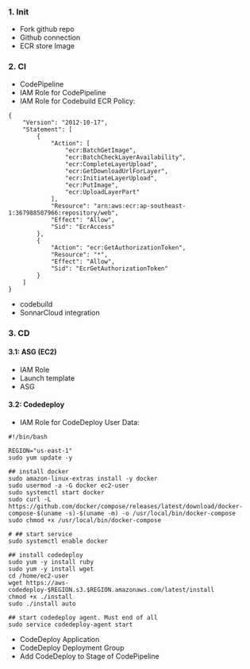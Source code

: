 ### 1. Init
- Fork github repo
- Github connection
- ECR store Image
### 2. CI 
- CodePipeline
- IAM Role for CodePipeline
- IAM Role for Codebuild
ECR Policy:
```
{
    "Version": "2012-10-17",
    "Statement": [
        {
            "Action": [
                "ecr:BatchGetImage",
                "ecr:BatchCheckLayerAvailability",
                "ecr:CompleteLayerUpload",
                "ecr:GetDownloadUrlForLayer",
                "ecr:InitiateLayerUpload",
                "ecr:PutImage",
                "ecr:UploadLayerPart"
            ],
            "Resource": "arn:aws:ecr:ap-southeast-1:367988507966:repository/web",
            "Effect": "Allow",
            "Sid": "EcrAccess"
        },
        {
            "Action": "ecr:GetAuthorizationToken",
            "Resource": "*",
            "Effect": "Allow",
            "Sid": "EcrGetAuthorizationToken"
        }
    ]
}
```
- codebuild
- SonnarCloud integration

### 3. CD
#### 3.1: ASG (EC2)
- IAM Role
- Launch template
- ASG

#### 3.2: Codedeploy
- IAM Role for CodeDeploy
User Data:
```
#!/bin/bash

REGION="us-east-1"
sudo yum update -y

## install docker
sudo amazon-linux-extras install -y docker
sudo usermod -a -G docker ec2-user
sudo systemctl start docker
sudo curl -L https://github.com/docker/compose/releases/latest/download/docker-compose-$(uname -s)-$(uname -m) -o /usr/local/bin/docker-compose
sudo chmod +x /usr/local/bin/docker-compose

# ## start service
sudo systemctl enable docker

## install codedeploy
sudo yum -y install ruby
sudo yum -y install wget
cd /home/ec2-user
wget https://aws-codedeploy-$REGION.s3.$REGION.amazonaws.com/latest/install
chmod +x ./install
sudo ./install auto

## start codedeploy agent. Must end of all
sudo service codedeploy-agent start

```
- CodeDeploy Application
- CodeDeploy Deployment Group 
- Add CodeDeploy to Stage of CodePipeline
 
